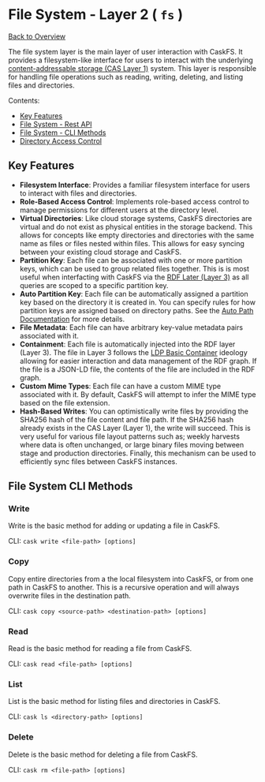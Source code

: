 # File System - Layer 2 ( `fs` )

[Back to Overview](../README.md)

The file system layer is the main layer of user interaction with CaskFS. It provides a filesystem-like interface for users to interact with the underlying [content-addressable storage (CAS Layer 1)](cas.md) system. This layer is responsible for handling file operations such as reading, writing, deleting, and listing files and directories.

Contents:
- [Key Features](#key-features)
- [File System - Rest API](fs-rest-api.md)
- [File System - CLI Methods](#file-system-cli-methods)
- [Directory Access Control](rbac.md)

## Key Features

- **Filesystem Interface**: Provides a familiar filesystem interface for users to interact with files and directories.
- **Role-Based Access Control**: Implements role-based access control to manage permissions for different users at the directory level.
- **Virtual Directories**: Like cloud storage systems, CaskFS directories are virtual and do not exist as physical entities in the storage backend.  This allows for concepts like empty directories and directories with the same name as files or files nested within files.  This allows for easy syncing between your existing cloud storage and CaskFS.
- **Partition Key**: Each file can be associated with one or more partition keys, which can be used to group related files together. This is is most useful when interfacting with CaskFS via the [RDF Later (Layer 3)](rdf.md) as all queries are scoped to a specific partition key.
- **Auto Partition Key**: Each file can be automatically assigned a partition key based on the directory it is created in.  You can specify rules for how partition keys are assigned based on directory paths. See the [Auto Path Documentation](auto-path.md) for more details.
- **File Metadata**: Each file can have arbitrary key-value metadata pairs associated with it.
- **Containment**: Each file is automatically injected into the RDF layer (Layer 3).  The file in Layer 3 follows the [LDP Basic Container](https://www.w3.org/TR/ldp/#ldp-basic-container) ideology allowing for easier interaction and data management of the RDF graph.  If the file is a JSON-LD file, the contents of the file are included in the RDF graph.
- **Custom Mime Types**: Each file can have a custom MIME type associated with it.  By default, CaskFS will attempt to infer the MIME type based on the file extension.
- **Hash-Based Writes**: You can optimistically write files by providing the SHA256 hash of the file content and file path.  If the SHA256 hash already exists in the CAS Layer (Layer 1), the write will succeed.  This is very useful for various file layout patterns such as; weekly harvests where data is often unchanged, or large binary files moving between stage and production directories.  Finally, this mechanism can be used to efficiently sync files between CaskFS instances.

## File System CLI Methods

### Write

Write is the basic method for adding or updating a file in CaskFS.

CLI: `cask write <file-path> [options]`

### Copy

Copy entire directories from a the local filesystem into CaskFS, or from one path in CaskFS to another.  This is a recursive operation and will always overwrite files in the destination path.

CLI: `cask copy <source-path> <destination-path> [options]`

### Read
Read is the basic method for reading a file from CaskFS.

CLI: `cask read <file-path> [options]`

### List
List is the basic method for listing files and directories in CaskFS.

CLI: `cask ls <directory-path> [options]`

### Delete
Delete is the basic method for deleting a file from CaskFS.

CLI: `cask rm <file-path> [options]`
